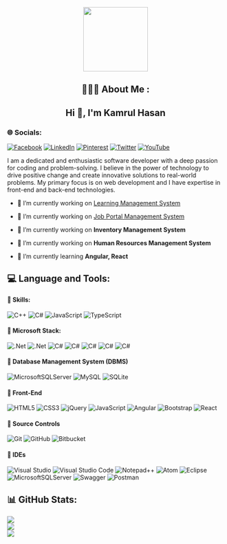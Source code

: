 <div align="center">
  <img height="150" src="https://camo.githubusercontent.com/40165a147c3dcea0fa1db780bb533fc5f98546ccfb9d5d05ddb2f429277f5348/68747470733a2f2f616e616c7974696373696e6469616d61672e636f6d2f77702d636f6e74656e742f75706c6f6164732f323031382f31322f646576656c6f7065722d6472696262626c652e676966"  />
  

## 🙋🏿‍♂️ About Me :
<h2 align="center">Hi 👋, I'm Kamrul Hasan</h3>

<div align="left">

### 🌐 Socials:
[![Facebook](https://img.shields.io/badge/Facebook-%231877F2.svg?style=for-the-badge&logo=Facebook&logoColor=white)](https://facebook.com/khpolashbd) 
[![LinkedIn](https://img.shields.io/badge/linkedin-%230077B5.svg?style=for-the-badge&logo=linkedin&logoColor=white)](https://linkedin.com/in/khpolash) 
[![Pinterest](https://img.shields.io/badge/Pinterest-%23E60023.svg?style=for-the-badge&logo=Pinterest&logoColor=white)](https://pinterest.com/khpolash) 
[![Twitter](https://img.shields.io/badge/Twitter-%231DA1F2.svg?style=for-the-badge&logo=Twitter&logoColor=white)](https://twitter.com/khpolashbd) 
[![YouTube](https://img.shields.io/badge/YouTube-%23FF0000.svg?style=for-the-badge&logo=YouTube&logoColor=white)](https://youtube.com/@khpolash) 

  
I am a dedicated and enthusiastic software developer with a deep passion for coding and problem-solving. I believe in the power of technology to drive positive change and create innovative solutions to real-world problems. My primary focus is on web development and I have expertise in front-end and back-end technologies.

<div align="left">

- 🔭 I’m currently working on [Learning Management System](https://tsoftlms.com/)

- 🔭 I’m currently working on [Job Portal Management System](https://techjobbd.com/)

- 🔭 I’m currently working on **Inventory Management System**

- 🔭 I’m currently working on **Human Resources Management System**

- 🌱 I’m currently learning **Angular, React**



## 💻 Language and Tools:

#### 🔗 Skills:

![C++](https://img.shields.io/badge/c++-%2300599C.svg?style=for-the-badge&logo=c%2B%2B&logoColor=white)
![C#](https://img.shields.io/badge/c%23-%23239120.svg?style=for-the-badge&logo=c-sharp&logoColor=white)
![JavaScript](https://img.shields.io/badge/javascript-%23323330.svg?style=for-the-badge&logo=javascript&logoColor=%23F7DF1E) 
![TypeScript](https://img.shields.io/badge/typescript-%23007ACC.svg?style=for-the-badge&logo=typescript&logoColor=white) 

#### 🔗 Microsoft Stack:

![.Net](https://img.shields.io/badge/.NET6-5C2D91?style=for-the-badge&logo=.net&logoColor=white) 
![.Net](https://img.shields.io/badge/Microsoft.NET-5C2D91?style=for-the-badge&logo=.net&logoColor=white) 
![C#](https://img.shields.io/badge/NET6-23239120?style=for-the-badge&logo=c-sharp&logoColor=white)
![C#](https://img.shields.io/badge/Asp.Ne&nbsp;MVC&nbsp;5-5C2D91?style=for-the-badge&logo=c-sharp&logoColor=white)
![C#](https://img.shields.io/badge/Asp.Ne&nbsp;Core&nbsp;3.0-5C2D91?style=for-the-badge&logo=c-sharp&logoColor=white)
![C#](https://img.shields.io/badge/Asp.Ne&nbsp;Core&nbsp;6.0-5C2D91?style=for-the-badge&logo=c-sharp&logoColor=white)
![C#](https://img.shields.io/badge/Asp.Ne&nbsp;Core&nbsp;Web&nbsp;Api-5C2D91?style=for-the-badge&logo=c-sharp&logoColor=white)

#### 🔗 Database Management System (DBMS)

![MicrosoftSQLServer](https://img.shields.io/badge/Microsoft%20SQL%20Sever-CC2927?style=for-the-badge&logo=microsoft%20sql%20server&logoColor=white) 
![MySQL](https://img.shields.io/badge/mysql-%2300f.svg?style=for-the-badge&logo=mysql&logoColor=white) 
![SQLite](https://img.shields.io/badge/sqlite-%2307405e.svg?style=for-the-badge&logo=sqlite&logoColor=white)


#### 🔗 Front-End

![HTML5](https://img.shields.io/badge/html5-%23E34F26.svg?style=for-the-badge&logo=html5&logoColor=white)
![CSS3](https://img.shields.io/badge/css3-5C2D91.svg?style=for-the-badge&logo=css3&logoColor=white)
![jQuery](https://img.shields.io/badge/jquery-%230769AD.svg?style=for-the-badge&logo=jquery&logoColor=white) ![JavaScript](https://img.shields.io/badge/javascript-%23323330.svg?style=for-the-badge&logo=javascript&logoColor=%23F7DF1E)
![Angular](https://img.shields.io/badge/angular-%23DD0031.svg?style=for-the-badge&logo=angular&logoColor=white) 
![Bootstrap](https://img.shields.io/badge/bootstrap-%23563D7C.svg?style=for-the-badge&logo=bootstrap&logoColor=white) 
![React](https://img.shields.io/badge/react-%2320232a.svg?style=for-the-badge&logo=react&logoColor=%2361DAFB) 

#### 🔗 Source Controls

![Git](https://img.shields.io/badge/git-%23F05033.svg?style=for-the-badge&logo=git&logoColor=white)
![GitHub](https://img.shields.io/badge/github-%23121011.svg?style=for-the-badge&logo=github&logoColor=white)
![Bitbucket](https://img.shields.io/badge/bitbucket-%230047B3.svg?style=for-the-badge&logo=bitbucket&logoColor=white)

#### 🔗 IDEs

![Visual Studio](https://img.shields.io/badge/Visual%20Studio-5C2D91.svg?style=for-the-badge&logo=visual-studio&logoColor=white)
![Visual Studio Code](https://img.shields.io/badge/Visual%20Studio%20Code-0078d7.svg?style=for-the-badge&logo=visual-studio-code&logoColor=white)
![Notepad++](https://img.shields.io/badge/Notepad++-90E59A.svg?style=for-the-badge&logo=notepad%2b%2b&logoColor=black)
![Atom](https://img.shields.io/badge/Atom-%2366595C.svg?style=for-the-badge&logo=atom&logoColor=white)
![Eclipse](https://img.shields.io/badge/Eclipse-FE7A16.svg?style=for-the-badge&logo=Eclipse&logoColor=white)
![MicrosoftSQLServer](https://img.shields.io/badge/Microsoft%20SQL%20Server-CC2927?style=for-the-badge&logo=microsoft%20sql%20server&logoColor=white)
![Swagger](https://img.shields.io/badge/-Swagger-%23Clojure?style=for-the-badge&logo=swagger&logoColor=white)
![Postman](https://img.shields.io/badge/Postman-FF6C37?style=for-the-badge&logo=postman&logoColor=white)




## 📊 GitHub Stats:
![](https://github-readme-stats.vercel.app/api?username=khpolash&theme=default&hide_border=false&include_all_commits=false&count_private=false)<br/>
![](https://github-readme-streak-stats.herokuapp.com/?user=khpolash&theme=default&hide_border=false)<br/>
![](https://github-readme-stats.vercel.app/api/top-langs/?username=khpolash&theme=default&hide_border=false&include_all_commits=false&count_private=false&layout=compact)


<!-- Proudly created with GPRM ( https://gprm.itsvg.in ) -->
